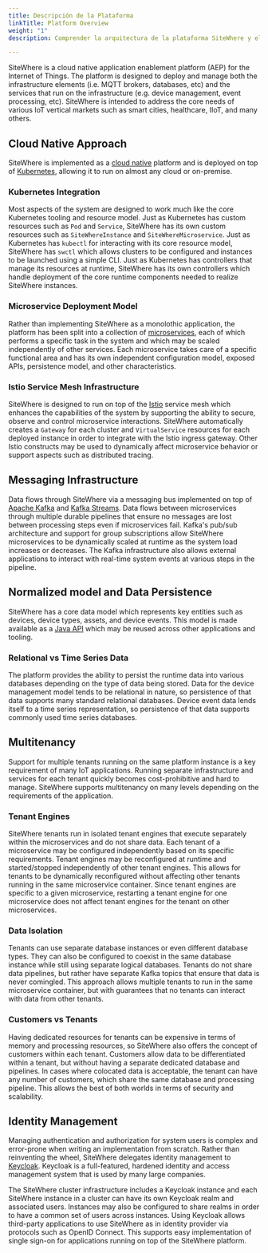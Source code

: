 ```yaml
---
title: Descripción de la Plataforma
linkTitle: Platform Overview
weight: "1"
description: Comprender la arquitectura de la plataforma SiteWhere y el modelo de implementación

---
```


SiteWhere is a cloud native application enablement platform (AEP) for the Internet of Things. The platform is designed to deploy and manage both the infrastructure elements (i.e. MQTT brokers, databases, etc) and the services that run on the infrastructure (e.g. device management, event processing, etc). SiteWhere is intended to address the core needs of various IoT vertical markets such as smart cities, healthcare, IIoT, and many others.

## Cloud Native Approach
SiteWhere is implemented as a [cloud native](https://docs.microsoft.com/en-us/dotnet/architecture/cloud-native/definition) platform and is deployed on top of [Kubernetes](https://kubernetes.io/), allowing it to run on almost any cloud or on-premise. 

### Kubernetes Integration
Most aspects of the system are designed to work much like the core Kubernetes tooling and resource model. Just as Kubernetes has custom resources such as `Pod` and `Service`, SiteWhere has its own custom resources such as `SiteWhereInstance` and `SiteWhereMicroservice`. Just as Kubernetes has `kubectl` for interacting with its core resource model, SiteWhere has `swctl` which allows clusters to be configured and instances to be launched using a simple CLI. Just as Kubernetes has controllers that manage its resources at runtime, SiteWhere has its own controllers which handle deployment of the core runtime components needed to realize SiteWhere instances.

### Microservice Deployment Model
Rather than implementing SiteWhere as a monolothic application, the platform has been split into a collection of [microservices](https://martinfowler.com/articles/microservices.html), each of which performs a specific task in the system and which may be scaled independently of other services. Each microservice takes care of a specific functional area and has its own independent configuration model, exposed APIs, persistence model, and other characteristics. 

### Istio Service Mesh Infrastructure
SiteWhere is designed to run on top of the [Istio](https://istio.io/) service mesh which enhances the capabilities of the system by supporting the ability to secure, observe and control microservice interactions. SiteWhere automatically creates a `Gateway` for each cluster and `VirtualService` resources for each deployed instance in order to integrate with the Istio ingress gateway. Other Istio constructs may be used to dynamically affect microservice behavior or support aspects such as distributed tracing.

## Messaging Infrastructure
Data flows through SiteWhere via a messaging bus implemented on top of [Apache Kafka](https://kafka.apache.org/) and [Kafka Streams](https://kafka.apache.org/documentation/streams/). Data flows between microservices through multiple durable pipelines that ensure no messages are lost between processing steps even if microservices fail. Kafka's pub/sub architecture and support for group subscriptions allow SiteWhere microservices to be dynamically scaled at runtime as the system load increases or decreases. The Kafka infrastructure also allows external applications to interact with real-time system events at various steps in the pipeline.

## Normalized model and Data Persistence
SiteWhere has a core data model which represents key entities such as devices, device types, assets, and device events. This model is made available as a [Java API](https://github.com/sitewhere/sitewhere-java-api) which may be reused across other applications and tooling. 

### Relational vs Time Series Data
The platform provides the ability to persist the runtime data into various databases depending on the type of data being stored. Data for the device management model tends to be relational in nature, so persistence of that data supports many standard relational databases. Device event data lends itself to a time series representation, so persistence of that data supports commonly used time series databases.

## Multitenancy
Support for multiple tenants running on the same platform instance is a key requirement of many IoT applications. Running separate infrastructure and services for each tenant quickly becomes cost-prohibitive and hard to manage. SiteWhere supports multitenancy on many levels depending on the requirements of the application. 

### Tenant Engines
SiteWhere tenants run in isolated tenant engines that execute separately within the microservices and do not share data. Each tenant of a microservice may be configured independently based on its specific requirements. Tenant engines may be reconfigured at runtime and started/stopped independently of other tenant engines. This allows for tenants to be dynamically reconfigured without affecting other tenants running in the same microservice container. Since tenant engines are specific to a given microservice, restarting a tenant engine for one microservice does not affect tenant engines for the tenant on other microservices.

### Data Isolation
Tenants can use separate database instances or even different database types. They can also be configured to coexist in the same database instance while still using separate logical databases. Tenants do not share data pipelines, but rather have separate Kafka topics that ensure that data is never comingled. This approach allows multiple tenants to run in the same microservice container, but with guarantees that no tenants can interact with data from other tenants.

### Customers vs Tenants
Having dedicated resources for tenants can be expensive in terms of memory and processing resources, so SiteWhere also offers the concept of customers within each tenant. Customers allow data to be differentiated within a tenant, but without having a separate dedicated database and pipelines. In cases where colocated data is acceptable, the tenant can have any number of customers, which share the same database and processing pipeline. This allows the best of both worlds in terms of security and scalability.

## Identity Management
Managing authentication and authorization for system users is complex and error-prone when writing an implementation from scratch. Rather than reinventing the wheel, SiteWhere delegates identity management to [Keycloak](https://www.keycloak.org/). Keycloak is a full-featured, hardened identity and access management system that is used by many large companies.

The SiteWhere cluster infrastructure includes a Keycloak instance and each SiteWhere instance in a cluster can have its own Keycloak realm and associated users. Instances may also be configured to share realms in order to have a common set of users across instances. Using Keycloak allows third-party applications to use SiteWhere as in identity provider via protocols such as OpenID Connect. This supports easy implementation of single sign-on for applications running on top of the SiteWhere platform.

